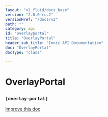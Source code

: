 ```yaml
---
layout: "v2_fluid/docs_base"
version: "2.0.0-rc.2"
versionHref: "/docs/v2"
path: ""
category: api
id: "overlayportal"
title: "OverlayPortal"
header_sub_title: "Ionic API Documentation"
doc: "OverlayPortal"
docType: "class"

---
```










<h1 class="api-title">
<a class="anchor" name="overlay-portal" href="#overlay-portal"></a>

OverlayPortal
<h3><code>[overlay-portal]</code></h3>






</h1>

<a class="improve-v2-docs" href="http://github.com/driftyco/ionic/edit/master//Users/briandennis/Ionic/ionic/src/components/nav/overlay-portal.ts#L8">
Improve this doc
</a>










<!-- @usage tag -->


<!-- @property tags -->



<!-- instance methods on the class -->




<!-- related link --><!-- end content block -->


<!-- end body block -->

